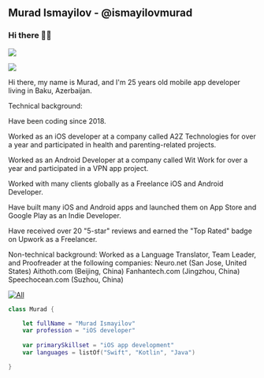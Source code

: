## Murad Ismayilov - @ismayilovmurad
### Hi there 👋🏻

![](https://github-readme-stats.vercel.app/api?username=ismayilovmurad&show_icons=true&count_private=true)

![](https://github-readme-stats.vercel.app/api/top-langs/?username=ismayilovmurad&layout=compact)

Hi there, my name is Murad, and I'm 25 years old mobile app developer living in Baku, Azerbaijan.

Technical background:

Have been coding since 2018.

Worked as an iOS developer at a company called A2Z Technologies for over a year and participated in health and parenting-related projects.

Worked as an Android Developer at a company called Wit Work for over a year and participated in a VPN app project.

Worked with many clients globally as a Freelance iOS and Android Developer.

Have built many iOS and Android apps and launched them on App Store and Google Play as an Indie Developer.

Have received over 20 "5-star" reviews and earned the "Top Rated" badge on Upwork as a Freelancer.

Non-technical background:
Worked as a Language Translator, Team Leader, and Proofreader at the following companies:
Neuro.net (San Jose, United States)
Aithoth.com (Beijing, China)
Fanhantech.com (Jingzhou, China)
Speechocean.com (Suzhou, China)

[![All](https://img.shields.io/badge/All-My_Portfolio-blue?style=for-the-badge)](https://muradismayilov.com)

```swift
class Murad {

    let fullName = "Murad Ismayilov"
    var profession = "iOS developer"
 
    var primarySkillset = "iOS app development"
    var languages = listOf("Swift", "Kotlin", "Java")

}
```
